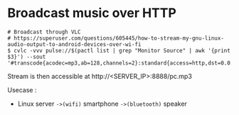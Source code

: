 # Broadcast music over HTTP

```shell
# Broadcast through VLC
# https://superuser.com/questions/605445/how-to-stream-my-gnu-linux-audio-output-to-android-devices-over-wi-fi
$ cvlc -vvv pulse://$(pactl list | grep "Monitor Source" | awk '{print $3}') --sout '#transcode{acodec=mp3,ab=128,channels=2}:standard{access=http,dst=0.0.0.0:8888/pc.mp3}'
```

Stream is then accessible at http://<SERVER_IP>:8888/pc.mp3

Usecase : 
- Linux server `->(wifi)` smartphone `->(bluetooth)` speaker
